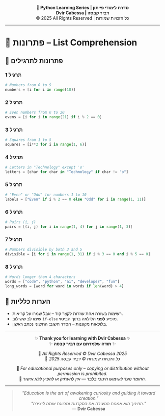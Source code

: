 <!-- DC_HEADER_START -->
<div align="center">

🐍 **Python Learning Series | סדרת לימודי פייתון**  
**Dvir Cabessa | דביר קבסה**  
© 2025 All Rights Reserved | כל הזכויות שמורות

</div>

---
<!-- DC_HEADER_END -->

# 📘 פתרונות – List Comprehension

## 🧪 פתרונות לתרגילים

### תרגיל 1
```python
# Numbers from 0 to 9
numbers = [i for i in range(10)]
```

### תרגיל 2
```python
# Even numbers from 0 to 20
evens = [i for i in range(21) if i % 2 == 0]
```

### תרגיל 3
```python
# Squares from 1 to 5
squares = [i**2 for i in range(1, 6)]
```

### תרגיל 4
```python
# Letters in "Technology" except 'o'
letters = [char for char in "Technology" if char != "o"]
```

### תרגיל 5
```python
# "Even" or "Odd" for numbers 1 to 10
labels = ["Even" if i % 2 == 0 else "Odd" for i in range(1, 11)]
```

### תרגיל 6
```python
# Pairs (i, j)
pairs = [(i, j) for i in range(1, 4) for j in range(1, 3)]
```

### תרגיל 7
```python
# Numbers divisible by both 3 and 5
divisible = [i for i in range(1, 31) if i % 3 == 0 and i % 5 == 0]
```

### תרגיל 8
```python
# Words longer than 4 characters
words = ["code", "python", "ai", "developer", "fun"]
long_words = [word for word in words if len(word) > 4]
```

## 💬 הערות כלליות

* רשימות בשורה אחת עוזרות לקצר קוד – אבל שמרו על קריאות.
* שימו לב ששילוב `if-else` מופיע **לפני** הלולאה בתוך הביטוי.
* בלולאות מקוננות – הסדר חשוב: החיצוני נכתב ראשון.

<!-- DC_FOOTER_START -->
---

<div align="center">

✨ **Thank you for learning with Dvir Cabessa** ✨  
✨ **תודה שלמדתם עם דביר קבסה** ✨  

📘 *All Rights Reserved © Dvir Cabessa 2025*  
📘 *כל הזכויות שמורות © דביר קבסה 2025*  

🔗 *For educational purposes only – copying or distribution without permission is prohibited.*  
🔗 *החומר נועד לשימוש חינוכי בלבד — אין להעתיק או להפיץ ללא אישור.*

---

> _"Education is the art of awakening curiosity and guiding it toward creation."_  
> _"החינוך הוא אמנות המעירה את הסקרנות ומכוונת אותה ליצירה."_  
> — **Dvir Cabessa**

</div>
<!-- DC_FOOTER_END -->

